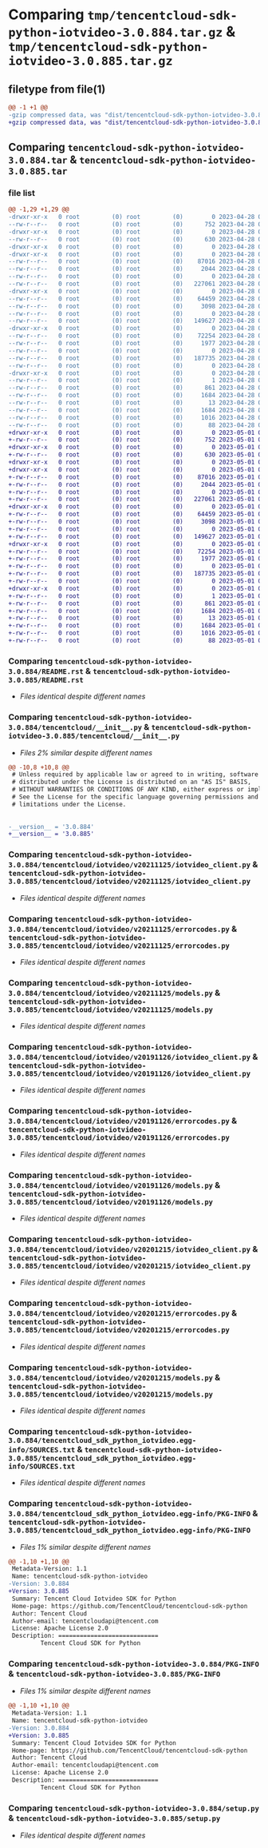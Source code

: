 # Comparing `tmp/tencentcloud-sdk-python-iotvideo-3.0.884.tar.gz` & `tmp/tencentcloud-sdk-python-iotvideo-3.0.885.tar.gz`

## filetype from file(1)

```diff
@@ -1 +1 @@
-gzip compressed data, was "dist/tencentcloud-sdk-python-iotvideo-3.0.884.tar", last modified: Fri Apr 28 02:25:36 2023, max compression
+gzip compressed data, was "dist/tencentcloud-sdk-python-iotvideo-3.0.885.tar", last modified: Mon May  1 00:42:56 2023, max compression
```

## Comparing `tencentcloud-sdk-python-iotvideo-3.0.884.tar` & `tencentcloud-sdk-python-iotvideo-3.0.885.tar`

### file list

```diff
@@ -1,29 +1,29 @@
-drwxr-xr-x   0 root         (0) root         (0)        0 2023-04-28 02:25:36.000000 tencentcloud-sdk-python-iotvideo-3.0.884/
--rw-r--r--   0 root         (0) root         (0)      752 2023-04-28 02:25:35.000000 tencentcloud-sdk-python-iotvideo-3.0.884/README.rst
-drwxr-xr-x   0 root         (0) root         (0)        0 2023-04-28 02:25:36.000000 tencentcloud-sdk-python-iotvideo-3.0.884/tencentcloud/
--rw-r--r--   0 root         (0) root         (0)      630 2023-04-28 02:25:35.000000 tencentcloud-sdk-python-iotvideo-3.0.884/tencentcloud/__init__.py
-drwxr-xr-x   0 root         (0) root         (0)        0 2023-04-28 02:25:36.000000 tencentcloud-sdk-python-iotvideo-3.0.884/tencentcloud/iotvideo/
-drwxr-xr-x   0 root         (0) root         (0)        0 2023-04-28 02:25:36.000000 tencentcloud-sdk-python-iotvideo-3.0.884/tencentcloud/iotvideo/v20211125/
--rw-r--r--   0 root         (0) root         (0)    87016 2023-04-28 02:25:35.000000 tencentcloud-sdk-python-iotvideo-3.0.884/tencentcloud/iotvideo/v20211125/iotvideo_client.py
--rw-r--r--   0 root         (0) root         (0)     2044 2023-04-28 02:25:35.000000 tencentcloud-sdk-python-iotvideo-3.0.884/tencentcloud/iotvideo/v20211125/errorcodes.py
--rw-r--r--   0 root         (0) root         (0)        0 2023-04-28 02:25:35.000000 tencentcloud-sdk-python-iotvideo-3.0.884/tencentcloud/iotvideo/v20211125/__init__.py
--rw-r--r--   0 root         (0) root         (0)   227061 2023-04-28 02:25:35.000000 tencentcloud-sdk-python-iotvideo-3.0.884/tencentcloud/iotvideo/v20211125/models.py
-drwxr-xr-x   0 root         (0) root         (0)        0 2023-04-28 02:25:36.000000 tencentcloud-sdk-python-iotvideo-3.0.884/tencentcloud/iotvideo/v20191126/
--rw-r--r--   0 root         (0) root         (0)    64459 2023-04-28 02:25:35.000000 tencentcloud-sdk-python-iotvideo-3.0.884/tencentcloud/iotvideo/v20191126/iotvideo_client.py
--rw-r--r--   0 root         (0) root         (0)     3098 2023-04-28 02:25:35.000000 tencentcloud-sdk-python-iotvideo-3.0.884/tencentcloud/iotvideo/v20191126/errorcodes.py
--rw-r--r--   0 root         (0) root         (0)        0 2023-04-28 02:25:35.000000 tencentcloud-sdk-python-iotvideo-3.0.884/tencentcloud/iotvideo/v20191126/__init__.py
--rw-r--r--   0 root         (0) root         (0)   149627 2023-04-28 02:25:35.000000 tencentcloud-sdk-python-iotvideo-3.0.884/tencentcloud/iotvideo/v20191126/models.py
-drwxr-xr-x   0 root         (0) root         (0)        0 2023-04-28 02:25:36.000000 tencentcloud-sdk-python-iotvideo-3.0.884/tencentcloud/iotvideo/v20201215/
--rw-r--r--   0 root         (0) root         (0)    72254 2023-04-28 02:25:35.000000 tencentcloud-sdk-python-iotvideo-3.0.884/tencentcloud/iotvideo/v20201215/iotvideo_client.py
--rw-r--r--   0 root         (0) root         (0)     1977 2023-04-28 02:25:35.000000 tencentcloud-sdk-python-iotvideo-3.0.884/tencentcloud/iotvideo/v20201215/errorcodes.py
--rw-r--r--   0 root         (0) root         (0)        0 2023-04-28 02:25:35.000000 tencentcloud-sdk-python-iotvideo-3.0.884/tencentcloud/iotvideo/v20201215/__init__.py
--rw-r--r--   0 root         (0) root         (0)   187735 2023-04-28 02:25:35.000000 tencentcloud-sdk-python-iotvideo-3.0.884/tencentcloud/iotvideo/v20201215/models.py
--rw-r--r--   0 root         (0) root         (0)        0 2023-04-28 02:25:35.000000 tencentcloud-sdk-python-iotvideo-3.0.884/tencentcloud/iotvideo/__init__.py
-drwxr-xr-x   0 root         (0) root         (0)        0 2023-04-28 02:25:36.000000 tencentcloud-sdk-python-iotvideo-3.0.884/tencentcloud_sdk_python_iotvideo.egg-info/
--rw-r--r--   0 root         (0) root         (0)        1 2023-04-28 02:25:36.000000 tencentcloud-sdk-python-iotvideo-3.0.884/tencentcloud_sdk_python_iotvideo.egg-info/dependency_links.txt
--rw-r--r--   0 root         (0) root         (0)      861 2023-04-28 02:25:36.000000 tencentcloud-sdk-python-iotvideo-3.0.884/tencentcloud_sdk_python_iotvideo.egg-info/SOURCES.txt
--rw-r--r--   0 root         (0) root         (0)     1684 2023-04-28 02:25:36.000000 tencentcloud-sdk-python-iotvideo-3.0.884/tencentcloud_sdk_python_iotvideo.egg-info/PKG-INFO
--rw-r--r--   0 root         (0) root         (0)       13 2023-04-28 02:25:36.000000 tencentcloud-sdk-python-iotvideo-3.0.884/tencentcloud_sdk_python_iotvideo.egg-info/top_level.txt
--rw-r--r--   0 root         (0) root         (0)     1684 2023-04-28 02:25:36.000000 tencentcloud-sdk-python-iotvideo-3.0.884/PKG-INFO
--rw-r--r--   0 root         (0) root         (0)     1016 2023-04-28 02:25:35.000000 tencentcloud-sdk-python-iotvideo-3.0.884/setup.py
--rw-r--r--   0 root         (0) root         (0)       88 2023-04-28 02:25:36.000000 tencentcloud-sdk-python-iotvideo-3.0.884/setup.cfg
+drwxr-xr-x   0 root         (0) root         (0)        0 2023-05-01 00:42:56.000000 tencentcloud-sdk-python-iotvideo-3.0.885/
+-rw-r--r--   0 root         (0) root         (0)      752 2023-05-01 00:42:56.000000 tencentcloud-sdk-python-iotvideo-3.0.885/README.rst
+drwxr-xr-x   0 root         (0) root         (0)        0 2023-05-01 00:42:56.000000 tencentcloud-sdk-python-iotvideo-3.0.885/tencentcloud/
+-rw-r--r--   0 root         (0) root         (0)      630 2023-05-01 00:42:56.000000 tencentcloud-sdk-python-iotvideo-3.0.885/tencentcloud/__init__.py
+drwxr-xr-x   0 root         (0) root         (0)        0 2023-05-01 00:42:56.000000 tencentcloud-sdk-python-iotvideo-3.0.885/tencentcloud/iotvideo/
+drwxr-xr-x   0 root         (0) root         (0)        0 2023-05-01 00:42:56.000000 tencentcloud-sdk-python-iotvideo-3.0.885/tencentcloud/iotvideo/v20211125/
+-rw-r--r--   0 root         (0) root         (0)    87016 2023-05-01 00:42:56.000000 tencentcloud-sdk-python-iotvideo-3.0.885/tencentcloud/iotvideo/v20211125/iotvideo_client.py
+-rw-r--r--   0 root         (0) root         (0)     2044 2023-05-01 00:42:56.000000 tencentcloud-sdk-python-iotvideo-3.0.885/tencentcloud/iotvideo/v20211125/errorcodes.py
+-rw-r--r--   0 root         (0) root         (0)        0 2023-05-01 00:42:56.000000 tencentcloud-sdk-python-iotvideo-3.0.885/tencentcloud/iotvideo/v20211125/__init__.py
+-rw-r--r--   0 root         (0) root         (0)   227061 2023-05-01 00:42:56.000000 tencentcloud-sdk-python-iotvideo-3.0.885/tencentcloud/iotvideo/v20211125/models.py
+drwxr-xr-x   0 root         (0) root         (0)        0 2023-05-01 00:42:56.000000 tencentcloud-sdk-python-iotvideo-3.0.885/tencentcloud/iotvideo/v20191126/
+-rw-r--r--   0 root         (0) root         (0)    64459 2023-05-01 00:42:56.000000 tencentcloud-sdk-python-iotvideo-3.0.885/tencentcloud/iotvideo/v20191126/iotvideo_client.py
+-rw-r--r--   0 root         (0) root         (0)     3098 2023-05-01 00:42:56.000000 tencentcloud-sdk-python-iotvideo-3.0.885/tencentcloud/iotvideo/v20191126/errorcodes.py
+-rw-r--r--   0 root         (0) root         (0)        0 2023-05-01 00:42:56.000000 tencentcloud-sdk-python-iotvideo-3.0.885/tencentcloud/iotvideo/v20191126/__init__.py
+-rw-r--r--   0 root         (0) root         (0)   149627 2023-05-01 00:42:56.000000 tencentcloud-sdk-python-iotvideo-3.0.885/tencentcloud/iotvideo/v20191126/models.py
+drwxr-xr-x   0 root         (0) root         (0)        0 2023-05-01 00:42:56.000000 tencentcloud-sdk-python-iotvideo-3.0.885/tencentcloud/iotvideo/v20201215/
+-rw-r--r--   0 root         (0) root         (0)    72254 2023-05-01 00:42:56.000000 tencentcloud-sdk-python-iotvideo-3.0.885/tencentcloud/iotvideo/v20201215/iotvideo_client.py
+-rw-r--r--   0 root         (0) root         (0)     1977 2023-05-01 00:42:56.000000 tencentcloud-sdk-python-iotvideo-3.0.885/tencentcloud/iotvideo/v20201215/errorcodes.py
+-rw-r--r--   0 root         (0) root         (0)        0 2023-05-01 00:42:56.000000 tencentcloud-sdk-python-iotvideo-3.0.885/tencentcloud/iotvideo/v20201215/__init__.py
+-rw-r--r--   0 root         (0) root         (0)   187735 2023-05-01 00:42:56.000000 tencentcloud-sdk-python-iotvideo-3.0.885/tencentcloud/iotvideo/v20201215/models.py
+-rw-r--r--   0 root         (0) root         (0)        0 2023-05-01 00:42:56.000000 tencentcloud-sdk-python-iotvideo-3.0.885/tencentcloud/iotvideo/__init__.py
+drwxr-xr-x   0 root         (0) root         (0)        0 2023-05-01 00:42:56.000000 tencentcloud-sdk-python-iotvideo-3.0.885/tencentcloud_sdk_python_iotvideo.egg-info/
+-rw-r--r--   0 root         (0) root         (0)        1 2023-05-01 00:42:56.000000 tencentcloud-sdk-python-iotvideo-3.0.885/tencentcloud_sdk_python_iotvideo.egg-info/dependency_links.txt
+-rw-r--r--   0 root         (0) root         (0)      861 2023-05-01 00:42:56.000000 tencentcloud-sdk-python-iotvideo-3.0.885/tencentcloud_sdk_python_iotvideo.egg-info/SOURCES.txt
+-rw-r--r--   0 root         (0) root         (0)     1684 2023-05-01 00:42:56.000000 tencentcloud-sdk-python-iotvideo-3.0.885/tencentcloud_sdk_python_iotvideo.egg-info/PKG-INFO
+-rw-r--r--   0 root         (0) root         (0)       13 2023-05-01 00:42:56.000000 tencentcloud-sdk-python-iotvideo-3.0.885/tencentcloud_sdk_python_iotvideo.egg-info/top_level.txt
+-rw-r--r--   0 root         (0) root         (0)     1684 2023-05-01 00:42:56.000000 tencentcloud-sdk-python-iotvideo-3.0.885/PKG-INFO
+-rw-r--r--   0 root         (0) root         (0)     1016 2023-05-01 00:42:56.000000 tencentcloud-sdk-python-iotvideo-3.0.885/setup.py
+-rw-r--r--   0 root         (0) root         (0)       88 2023-05-01 00:42:56.000000 tencentcloud-sdk-python-iotvideo-3.0.885/setup.cfg
```

### Comparing `tencentcloud-sdk-python-iotvideo-3.0.884/README.rst` & `tencentcloud-sdk-python-iotvideo-3.0.885/README.rst`

 * *Files identical despite different names*

### Comparing `tencentcloud-sdk-python-iotvideo-3.0.884/tencentcloud/__init__.py` & `tencentcloud-sdk-python-iotvideo-3.0.885/tencentcloud/__init__.py`

 * *Files 2% similar despite different names*

```diff
@@ -10,8 +10,8 @@
 # Unless required by applicable law or agreed to in writing, software
 # distributed under the License is distributed on an "AS IS" BASIS,
 # WITHOUT WARRANTIES OR CONDITIONS OF ANY KIND, either express or implied.
 # See the License for the specific language governing permissions and
 # limitations under the License.
 
 
-__version__ = '3.0.884'
+__version__ = '3.0.885'
```

### Comparing `tencentcloud-sdk-python-iotvideo-3.0.884/tencentcloud/iotvideo/v20211125/iotvideo_client.py` & `tencentcloud-sdk-python-iotvideo-3.0.885/tencentcloud/iotvideo/v20211125/iotvideo_client.py`

 * *Files identical despite different names*

### Comparing `tencentcloud-sdk-python-iotvideo-3.0.884/tencentcloud/iotvideo/v20211125/errorcodes.py` & `tencentcloud-sdk-python-iotvideo-3.0.885/tencentcloud/iotvideo/v20211125/errorcodes.py`

 * *Files identical despite different names*

### Comparing `tencentcloud-sdk-python-iotvideo-3.0.884/tencentcloud/iotvideo/v20211125/models.py` & `tencentcloud-sdk-python-iotvideo-3.0.885/tencentcloud/iotvideo/v20211125/models.py`

 * *Files identical despite different names*

### Comparing `tencentcloud-sdk-python-iotvideo-3.0.884/tencentcloud/iotvideo/v20191126/iotvideo_client.py` & `tencentcloud-sdk-python-iotvideo-3.0.885/tencentcloud/iotvideo/v20191126/iotvideo_client.py`

 * *Files identical despite different names*

### Comparing `tencentcloud-sdk-python-iotvideo-3.0.884/tencentcloud/iotvideo/v20191126/errorcodes.py` & `tencentcloud-sdk-python-iotvideo-3.0.885/tencentcloud/iotvideo/v20191126/errorcodes.py`

 * *Files identical despite different names*

### Comparing `tencentcloud-sdk-python-iotvideo-3.0.884/tencentcloud/iotvideo/v20191126/models.py` & `tencentcloud-sdk-python-iotvideo-3.0.885/tencentcloud/iotvideo/v20191126/models.py`

 * *Files identical despite different names*

### Comparing `tencentcloud-sdk-python-iotvideo-3.0.884/tencentcloud/iotvideo/v20201215/iotvideo_client.py` & `tencentcloud-sdk-python-iotvideo-3.0.885/tencentcloud/iotvideo/v20201215/iotvideo_client.py`

 * *Files identical despite different names*

### Comparing `tencentcloud-sdk-python-iotvideo-3.0.884/tencentcloud/iotvideo/v20201215/errorcodes.py` & `tencentcloud-sdk-python-iotvideo-3.0.885/tencentcloud/iotvideo/v20201215/errorcodes.py`

 * *Files identical despite different names*

### Comparing `tencentcloud-sdk-python-iotvideo-3.0.884/tencentcloud/iotvideo/v20201215/models.py` & `tencentcloud-sdk-python-iotvideo-3.0.885/tencentcloud/iotvideo/v20201215/models.py`

 * *Files identical despite different names*

### Comparing `tencentcloud-sdk-python-iotvideo-3.0.884/tencentcloud_sdk_python_iotvideo.egg-info/SOURCES.txt` & `tencentcloud-sdk-python-iotvideo-3.0.885/tencentcloud_sdk_python_iotvideo.egg-info/SOURCES.txt`

 * *Files identical despite different names*

### Comparing `tencentcloud-sdk-python-iotvideo-3.0.884/tencentcloud_sdk_python_iotvideo.egg-info/PKG-INFO` & `tencentcloud-sdk-python-iotvideo-3.0.885/tencentcloud_sdk_python_iotvideo.egg-info/PKG-INFO`

 * *Files 1% similar despite different names*

```diff
@@ -1,10 +1,10 @@
 Metadata-Version: 1.1
 Name: tencentcloud-sdk-python-iotvideo
-Version: 3.0.884
+Version: 3.0.885
 Summary: Tencent Cloud Iotvideo SDK for Python
 Home-page: https://github.com/TencentCloud/tencentcloud-sdk-python
 Author: Tencent Cloud
 Author-email: tencentcloudapi@tencent.com
 License: Apache License 2.0
 Description: ============================
         Tencent Cloud SDK for Python
```

### Comparing `tencentcloud-sdk-python-iotvideo-3.0.884/PKG-INFO` & `tencentcloud-sdk-python-iotvideo-3.0.885/PKG-INFO`

 * *Files 1% similar despite different names*

```diff
@@ -1,10 +1,10 @@
 Metadata-Version: 1.1
 Name: tencentcloud-sdk-python-iotvideo
-Version: 3.0.884
+Version: 3.0.885
 Summary: Tencent Cloud Iotvideo SDK for Python
 Home-page: https://github.com/TencentCloud/tencentcloud-sdk-python
 Author: Tencent Cloud
 Author-email: tencentcloudapi@tencent.com
 License: Apache License 2.0
 Description: ============================
         Tencent Cloud SDK for Python
```

### Comparing `tencentcloud-sdk-python-iotvideo-3.0.884/setup.py` & `tencentcloud-sdk-python-iotvideo-3.0.885/setup.py`

 * *Files identical despite different names*

